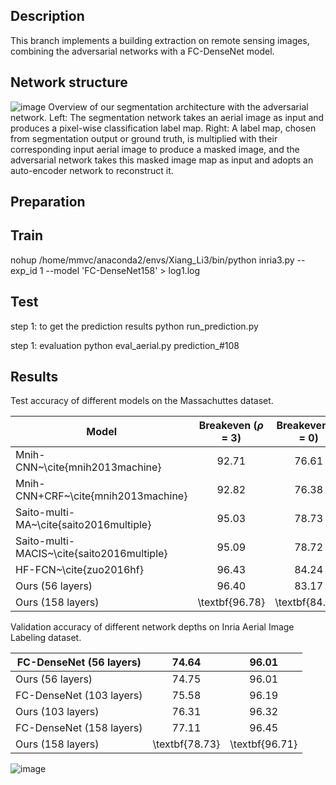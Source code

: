 

## Description
This branch implements a building extraction on remote sensing images, combining the adversarial networks with a FC-DenseNet model.

## Network structure

![image](https://github.com/lixiang-ucas/Building-A-Nets/blob/master/Images/began-v4.jpg)
Overview of our segmentation architecture with the adversarial network. Left: The segmentation network takes an aerial image as input and produces a pixel-wise classification label map. Right: A label map, chosen from segmentation output or ground truth, is multiplied with their corresponding input aerial image to produce a masked image, and the adversarial network takes this masked image map as input and adopts an auto-encoder network to reconstruct it.




## Preparation


## Train
nohup /home/mmvc/anaconda2/envs/Xiang_Li3/bin/python inria3.py --exp_id 1 --model 'FC-DenseNet158' > log1.log
## Test
step 1: to get the prediction results
python run_prediction.py

step 1: evaluation
python eval_aerial.py prediction_#108

##  Results
Test accuracy of different models on the Massachuttes dataset.

|      Model                  | Breakeven ($\rho$ = 3)       | Breakeven ($\rho$ = 0)            |   Time (s) |
|------------------------|:-------------------:|:---------------------:|:------:|
| Mnih-CNN~\cite{mnih2013machine} | 92.71 |   76.61 | 8.7| 
| Mnih-CNN+CRF~\cite{mnih2013machine} |  92.82 | 76.38 | 26.6
|Saito-multi-MA~\cite{saito2016multiple} |   95.03 | 78.73| 67.7|
|Saito-multi-MACIS~\cite{saito2016multiple}  | 95.09 | 78.72 | 67.8|
|HF-FCN~\cite{zuo2016hf} | 96.43 | 84.24 | 1.07|
|Ours (56 layers) |  96.40 | 83.17 | \textbf{1.01}|
|Ours (158 layers) | \textbf{96.78} |    \textbf{84.79} |    4.38|


Validation accuracy of different network depths on Inria Aerial Image Labeling dataset.

|FC-DenseNet (56 layers) | 74.64 | 96.01|
|------------------------|:-------------------:|:---------------------:|
|Ours (56 layers) | 74.75 | 96.01|
| FC-DenseNet (103 layers) | 75.58 | 96.19 |
| Ours (103 layers) | 76.31 | 96.32 |
|FC-DenseNet (158 layers) | 77.11 | 96.45  |
|Ours (158 layers) | \textbf{78.73}  | \textbf{96.71} |

![image](https://github.com/lixiang-ucas/Building-A-Nets/blob/master/Images/examples.jpg)
